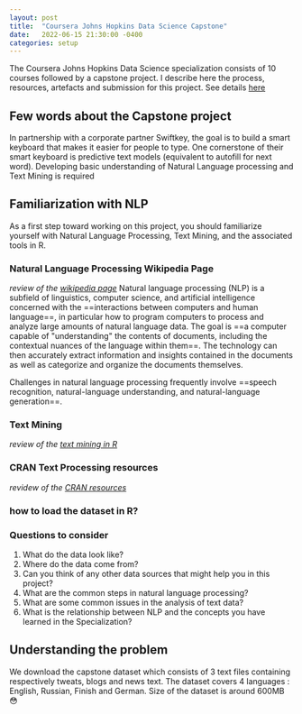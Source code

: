 ```yaml
---
layout: post
title:  "Coursera Johns Hopkins Data Science Capstone"
date:   2022-06-15 21:30:00 -0400
categories: setup
---
```

The Coursera Johns Hopkins Data Science specialization consists of 10 courses followed by a capstone project. I describe here the process, resources, artefacts and submission for this project. See details [here](https://www.coursera.org/learn/data-science-project)

## Few words about the Capstone project   
In partnership with a corporate partner Swiftkey, the goal is to build a smart keyboard that makes it easier for people to type. One cornerstone of their smart keyboard is predictive text models (equivalent to autofill for next word). Developing basic understanding of Natural Language processing and Text Mining is required

## Familiarization with NLP
As a first step toward working on this project, you should familiarize yourself with Natural Language Processing, Text Mining, and the associated tools in R. 

### Natural Language Processing Wikipedia Page
*review of the [wikipedia page](https://en.wikipedia.org/wiki/Natural_language_processing)*
Natural language processing (NLP) is a subfield of linguistics, computer science, and artificial intelligence concerned with the ==interactions between computers and human language==, in particular how to program computers to process and analyze large amounts of natural language data. The goal is ==a computer capable of "understanding" the contents of documents, including the contextual nuances of the language within them==. The technology can then accurately extract information and insights contained in the documents as well as categorize and organize the documents themselves.

Challenges in natural language processing frequently involve ==speech recognition, natural-language understanding, and natural-language generation==.


### Text Mining
*review of the [text mining in R](https://www.jstatsoft.org/article/view/v025i05)*

### CRAN Text Processing resources
*revidew of the [CRAN resources](https://cran.r-project.org/web/views/NaturalLanguageProcessing.html)*

### how to load the dataset in R?


### Questions to consider

1. What do the data look like?
2. Where do the data come from?
3. Can you think of any other data sources that might help you in this project?
4. What are the common steps in natural language processing?
5. What are some common issues in the analysis of text data?
6. What is the relationship between NLP and the concepts you have learned in the Specialization?


## Understanding the problem
We download the capstone dataset which consists of 3 text files containing respectively tweats, blogs and news text. The dataset covers 4 languages : English, Russian, Finish and German. Size of the dataset is around 600MB :flushed:
